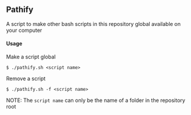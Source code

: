 ## Pathify

A script to make other bash scripts in this repository global available on your computer


#### Usage

Make a script global
```
$ ./pathify.sh <script name>
```

Remove a script
```
$ ./pathify.sh -f <script name>
```

NOTE: The `script name` can only be the name of a folder in the repository root
